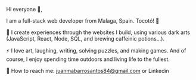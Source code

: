 

Hi everyone 👋,

I am a full-stack web developer from Malaga, Spain. Tocotó! 💃

🌱 I create experiences through the websites I build, using various dark arts (JavaScript, React, Node, SQL, and brewing caffeinic potions...).

⚡ I love art, laughing, writing, solving puzzles, and making games. And of course, I enjoy spending time outdoors and living life to the fullest.

📧 How to reach me: juanmabarrosantos84@gmail.com  or  Linkedin

<!---
JuanMa-Barro/JuanMa-Barro is a ✨ special ✨ repository because its `README.md` (this file) appears on your GitHub profile.
You can click the Preview link to take a look at your changes.
--->

 
